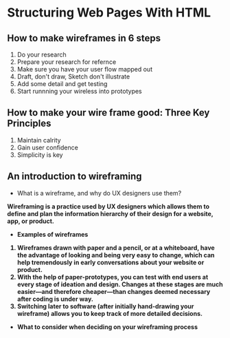 # Structuring Web Pages With HTML

## How to make wireframes in 6 steps
<ol> <li> Do your research </li> <li> Prepare your research for refernce </li> <li> Make sure you have your user flow mapped out </li> <li> Draft, don't draw, Sketch don't illustrate </li> <li> Add some detail and get testing </li> <li> Start runnning your wireless into prototypes </li> </ol>

## How to make your wire frame good: Three Key Principles
<ol> <li> Maintain calrity </li> <li> Gain user confidence </li> <li> Simplicity is key </li> </ol>

## An introduction to wireframing
<ul> <li> What is a wireframe, and why do UX designers use them? </li> </ul>
 <strong> Wireframing is a practice used by UX designers which allows them to define and plan the information hierarchy of their design for a website, app, or product.
<ul> <li> Examples of wireframes </li> </ul>
<ol> <li> Wireframes drawn with paper and a pencil, or at a whiteboard, have the advantage of looking and being very easy to change, which can help tremendously in early conversations about your website or product. </li>
 <li> With the help of paper-prototypes, you can test with end users at every stage of ideation and design. Changes at these stages are much easier—and therefore cheaper—than changes deemed necessary after coding is under way. </li>
 <li> Switching later to software (after initially hand-drawing your wireframe) allows you to keep track of more detailed decisions. </li> </ol>

 <ul> <li> What to consider when deciding on your wireframing process </li> </ul>
 

